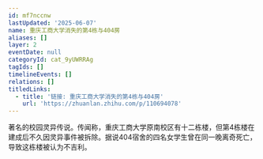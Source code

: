 ```yaml
---
id: mf7nccnw
lastUpdated: '2025-06-07'
name: 重庆工商大学消失的第4栋与404房
aliases: []
layer: 2
eventDate: null
categoryId: cat_9yUWRRAg
tagIds: []
timelineEvents: []
relations: []
titledLinks:
  - title: '链接: 重庆工商大学消失的第4栋与404房'
    url: 'https://zhuanlan.zhihu.com/p/110694078'
---
```

著名的校园灵异传说。传闻称，重庆工商大学原南校区有十二栋楼，但第4栋楼在建成后不久因灵异事件被拆除。据说404宿舍的四名女学生曾在同一晚离奇死亡，导致这栋楼被认为不吉利。
